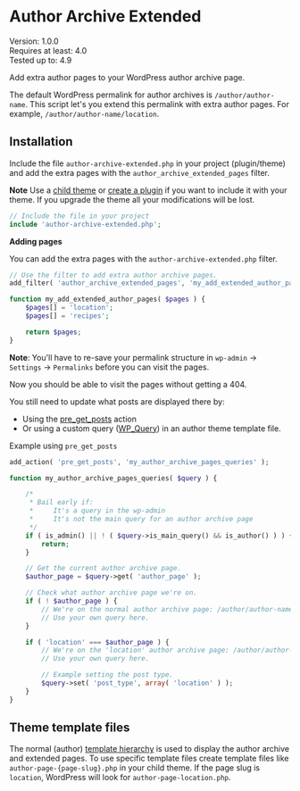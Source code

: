 # Author Archive Extended

Version:           1.0.0  
Requires at least: 4.0  
Tested up to:      4.9  

Add extra author pages to your WordPress author archive page.

The default WordPress permalink for author archives is `/author/author-name`. This script let's you extend this permalink with extra author pages. For example, `/author/author-name/location`.

## Installation
Include the file `author-archive-extended.php` in your project (plugin/theme) and add the extra pages with the `author_archive_extended_pages` filter.

**Note** Use a [child theme](https://developer.wordpress.org/themes/advanced-topics/child-themes/) or [create a plugin](https://wordpress.org/plugins/pluginception/) if you want to include it with your theme. If you upgrade the theme all your modifications will be lost.

```php
// Include the file in your project
include 'author-archive-extended.php';
```

**Adding pages**

You can add the extra pages with the `author-archive-extended.php` filter.

```php
// Use the filter to add extra author archive pages. 
add_filter( 'author_archive_extended_pages', 'my_add_extended_author_pages');

function my_add_extended_author_pages( $pages ) {
	$pages[] = 'location';
	$pages[] = 'recipes';

	return $pages;
}
```

**Note**: You'll have to re-save your permalink structure in `wp-admin` -> `Settings` -> `Permalinks` before you can visit the pages.

Now you should be able to visit the pages without getting a 404.

You still need to update what posts are displayed there by:
* Using the [pre_get_posts](https://developer.wordpress.org/reference/hooks/pre_get_posts/) action
* Or using a custom query ([WP_Query](https://developer.wordpress.org/reference/classes/wp_query/)) in an author theme template file.

Example using `pre_get_posts`

```php
add_action( 'pre_get_posts', 'my_author_archive_pages_queries' );

function my_author_archive_pages_queries( $query ) {

	/*
	 * Bail early if:
	 *     It's a query in the wp-admin
	 *     It's not the main query for an author archive page
	 */
	if ( is_admin() || ! ( $query->is_main_query() && is_author() ) ) {
		return;
	}

	// Get the current author archive page.
	$author_page = $query->get( 'author_page' );

	// Check what author archive page we're on.
	if ( ! $author_page ) {
		// We're on the normal author archive page: /author/author-name
		// Use your own query here.
	}

	if ( 'location' === $author_page ) {
		// We're on the 'location' author archive page: /author/author-name/location
		// Use your own query here.

		// Example setting the post type.
		$query->set( 'post_type', array( 'location' ) );
	}
}
```

## Theme template files
The normal (author) [template hierarchy](https://developer.wordpress.org/themes/basics/template-hierarchy/#author-display) is used to display the author archive and 
extended pages. To use specific template files create template files like
`author-page-{page-slug}.php` in your child theme. If the page slug is `location`, WordPress will look for `author-page-location.php`.
